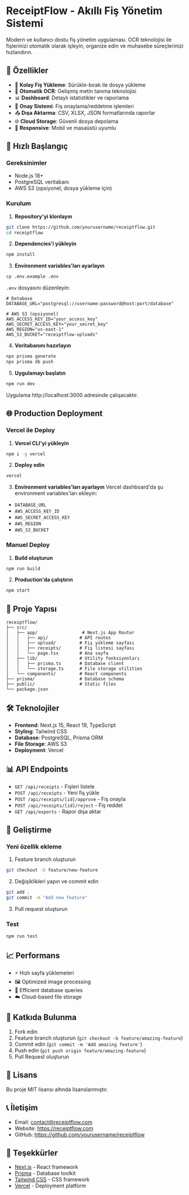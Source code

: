 # ReceiptFlow - Akıllı Fiş Yönetim Sistemi

Modern ve kullanıcı dostu fiş yönetim uygulaması. OCR teknolojisi ile fişlerinizi otomatik olarak işleyin, organize edin ve muhasebe süreçlerinizi hızlandırın.

## 🌟 Özellikler

- 📸 **Kolay Fiş Yükleme**: Sürükle-bırak ile dosya yükleme
- 🤖 **Otomatik OCR**: Gelişmiş metin tanıma teknolojisi
- 📊 **Dashboard**: Detaylı istatistikler ve raporlama
- 🔄 **Onay Sistemi**: Fiş onaylama/reddetme işlemleri
- 📤 **Dışa Aktarma**: CSV, XLSX, JSON formatlarında raporlar
- 🌐 **Cloud Storage**: Güvenli dosya depolama
- 📱 **Responsive**: Mobil ve masaüstü uyumlu

## 🚀 Hızlı Başlangıç

### Gereksinimler

- Node.js 18+ 
- PostgreSQL veritabanı
- AWS S3 (opsiyonel, dosya yükleme için)

### Kurulum

1. **Repository'yi klonlayın**
```bash
git clone https://github.com/yourusername/receiptflow.git
cd receiptflow
```

2. **Dependencies'i yükleyin**
```bash
npm install
```

3. **Environment variables'ları ayarlayın**
```bash
cp .env.example .env
```

`.env` dosyasını düzenleyin:
```env
# Database
DATABASE_URL="postgresql://username:password@host:port/database"

# AWS S3 (opsiyonel)
AWS_ACCESS_KEY_ID="your_access_key"
AWS_SECRET_ACCESS_KEY="your_secret_key"
AWS_REGION="us-east-1"
AWS_S3_BUCKET="receiptflow-uploads"
```

4. **Veritabanını hazırlayın**
```bash
npx prisma generate
npx prisma db push
```

5. **Uygulamayı başlatın**
```bash
npm run dev
```

Uygulama http://localhost:3000 adresinde çalışacaktır.

## 🌐 Production Deployment

### Vercel ile Deploy

1. **Vercel CLI'yi yükleyin**
```bash
npm i -g vercel
```

2. **Deploy edin**
```bash
vercel
```

3. **Environment variables'ları ayarlayın**
Vercel dashboard'da şu environment variables'ları ekleyin:
- `DATABASE_URL`
- `AWS_ACCESS_KEY_ID`
- `AWS_SECRET_ACCESS_KEY`
- `AWS_REGION`
- `AWS_S3_BUCKET`

### Manuel Deploy

1. **Build oluşturun**
```bash
npm run build
```

2. **Production'da çalıştırın**
```bash
npm start
```

## 📁 Proje Yapısı

```
receiptflow/
├── src/
│   ├── app/                 # Next.js App Router
│   │   ├── api/            # API routes
│   │   ├── upload/         # Fiş yükleme sayfası
│   │   ├── receipts/       # Fiş listesi sayfası
│   │   └── page.tsx        # Ana sayfa
│   ├── lib/                # Utility fonksiyonları
│   │   ├── prisma.ts       # Database client
│   │   └── storage.ts      # File storage utilities
│   └── components/         # React components
├── prisma/                 # Database schema
├── public/                 # Static files
└── package.json
```

## 🛠️ Teknolojiler

- **Frontend**: Next.js 15, React 19, TypeScript
- **Styling**: Tailwind CSS
- **Database**: PostgreSQL, Prisma ORM
- **File Storage**: AWS S3
- **Deployment**: Vercel

## 📊 API Endpoints

- `GET /api/receipts` - Fişleri listele
- `POST /api/receipts` - Yeni fiş yükle
- `POST /api/receipts/[id]/approve` - Fiş onayla
- `POST /api/receipts/[id]/reject` - Fiş reddet
- `GET /api/exports` - Rapor dışa aktar

## 🔧 Geliştirme

### Yeni özellik ekleme

1. Feature branch oluşturun
```bash
git checkout -b feature/new-feature
```

2. Değişiklikleri yapın ve commit edin
```bash
git add .
git commit -m "Add new feature"
```

3. Pull request oluşturun

### Test

```bash
npm run test
```

## 📈 Performans

- ⚡ Hızlı sayfa yüklemeleri
- 🖼️ Optimized image processing
- 💾 Efficient database queries
- ☁️ Cloud-based file storage

## 🤝 Katkıda Bulunma

1. Fork edin
2. Feature branch oluşturun (`git checkout -b feature/amazing-feature`)
3. Commit edin (`git commit -m 'Add amazing feature'`)
4. Push edin (`git push origin feature/amazing-feature`)
5. Pull Request oluşturun

## 📄 Lisans

Bu proje MIT lisansı altında lisanslanmıştır.

## 📞 İletişim

- Email: contact@receiptflow.com
- Website: https://receiptflow.com
- GitHub: https://github.com/yourusername/receiptflow

## 🙏 Teşekkürler

- [Next.js](https://nextjs.org/) - React framework
- [Prisma](https://prisma.io/) - Database toolkit
- [Tailwind CSS](https://tailwindcss.com/) - CSS framework
- [Vercel](https://vercel.com/) - Deployment platform
